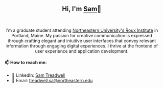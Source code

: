 <h2 align="center">Hi, I'm <a href="https://www.linkedin.com/in/sam-treadwell-70b548272/"  
  title="Profile">Sam</a>👋</h2>
<br>
<p align="center">
I'm a graduate student attending 
  <a href="https://roux.northeastern.edu/"  
  title="Website">Northeastern University's Roux Institute</a> in Portland, Maine. My passion for creative communication is expressed through crafting elegant and intuitive user interfaces that convey relevant information through engaging digital experiences. I thrive at the frontend of user experience and application development.
 <br>

#### 📫 How to reach me:
- 👤 LinkedIn: [Sam Treadwell](https://www.linkedin.com/in/sam-treadwell-70b548272/) 
-  📧 Email: treadwell.sa@northeastern.edu

